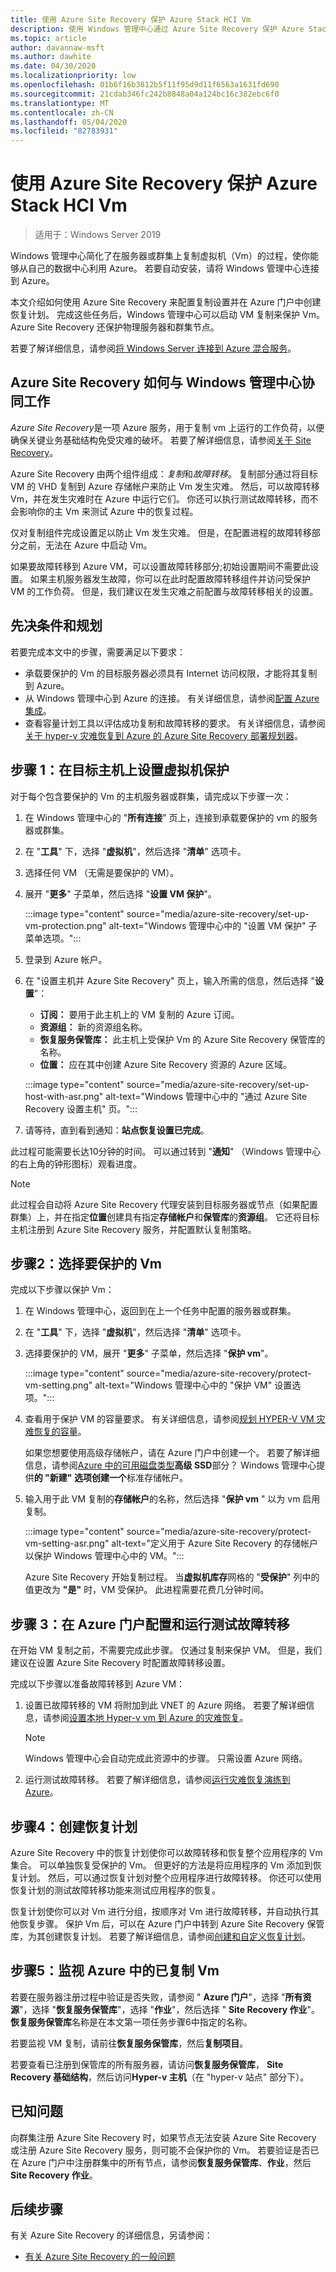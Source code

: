 ```yaml
---
title: 使用 Azure Site Recovery 保护 Azure Stack HCI Vm
description: 使用 Windows 管理中心通过 Azure Site Recovery 保护 Azure Stack HCI Vm。
ms.topic: article
author: davannaw-msft
ms.author: dawhite
ms.date: 04/30/2020
ms.localizationpriority: low
ms.openlocfilehash: 01b6f16b3812b5f11f95d9d11f6563a1631fd690
ms.sourcegitcommit: 21cdab346fc242b8848a04a124bc16c382ebc6f0
ms.translationtype: MT
ms.contentlocale: zh-CN
ms.lasthandoff: 05/04/2020
ms.locfileid: "82783931"
---
```

# <a name="protect-azure-stack-hci-vms-using-azure-site-recovery"></a>使用 Azure Site Recovery 保护 Azure Stack HCI Vm

>适用于：Windows Server 2019

Windows 管理中心简化了在服务器或群集上复制虚拟机（Vm）的过程，使你能够从自己的数据中心利用 Azure。 若要自动安装，请将 Windows 管理中心连接到 Azure。

本文介绍如何使用 Azure Site Recovery 来配置复制设置并在 Azure 门户中创建恢复计划。 完成这些任务后，Windows 管理中心可以启动 VM 复制来保护 Vm。 Azure Site Recovery 还保护物理服务器和群集节点。

若要了解详细信息，请参阅[将 Windows Server 连接到 Azure 混合服务](/windows-server/manage/windows-admin-center/azure/)。

## <a name="how-azure-site-recovery-works-with-windows-admin-center"></a>Azure Site Recovery 如何与 Windows 管理中心协同工作
*Azure Site Recovery*是一项 Azure 服务，用于复制 vm 上运行的工作负荷，以便确保关键业务基础结构免受灾难的破坏。 若要了解详细信息，请参阅[关于 Site Recovery](https://docs.microsoft.com/azure/site-recovery/site-recovery-overview)。

Azure Site Recovery 由两个组件组成：*复制*和*故障转移*。 复制部分通过将目标 VM 的 VHD 复制到 Azure 存储帐户来防止 Vm 发生灾难。 然后，可以故障转移 Vm，并在发生灾难时在 Azure 中运行它们。 你还可以执行测试故障转移，而不会影响你的主 Vm 来测试 Azure 中的恢复过程。

仅对复制组件完成设置足以防止 Vm 发生灾难。 但是，在配置进程的故障转移部分之前，无法在 Azure 中启动 Vm。

如果要故障转移到 Azure VM，可以设置故障转移部分;初始设置期间不需要此设置。 如果主机服务器发生故障，你可以在此时配置故障转移组件并访问受保护 VM 的工作负荷。 但是，我们建议在发生灾难之前配置与故障转移相关的设置。

## <a name="prerequisites-and-planning"></a>先决条件和规划
若要完成本文中的步骤，需要满足以下要求：

- 承载要保护的 Vm 的目标服务器必须具有 Internet 访问权限，才能将其复制到 Azure。
- 从 Windows 管理中心到 Azure 的连接。 有关详细信息，请参阅[配置 Azure 集成](https://docs.microsoft.com/windows-server/manage/windows-admin-center/azure/azure-integration)。
- 查看容量计划工具以评估成功复制和故障转移的要求。 有关详细信息，请参阅[关于 hyper-v 灾难恢复到 Azure 的 Azure Site Recovery 部署规划器](https://docs.microsoft.com/azure/site-recovery/hyper-v-site-walkthrough-capacity)。

## <a name="step-1-set-up-vm-protection-on-your-target-host"></a>步骤 1：在目标主机上设置虚拟机保护
对于每个包含要保护的 Vm 的主机服务器或群集，请完成以下步骤一次：
1. 在 Windows 管理中心的 "**所有连接**" 页上，连接到承载要保护的 vm 的服务器或群集。
1. 在 "**工具**" 下，选择 "**虚拟机**"，然后选择 "**清单**" 选项卡。
1. 选择任何 VM （无需是要保护的 VM）。
1. 展开 "**更多**" 子菜单，然后选择 "**设置 VM 保护**"。

    :::image type="content" source="media/azure-site-recovery/set-up-vm-protection.png" alt-text="Windows 管理中心中的 "设置 VM 保护" 子菜单选项。":::

1. 登录到 Azure 帐户。
1. 在 "设置主机并 Azure Site Recovery" 页上，输入所需的信息，然后选择 "**设置**"：

   - **订阅：** 要用于此主机上的 VM 复制的 Azure 订阅。
   - **资源组：** 新的资源组名称。
   - **恢复服务保管库：** 此主机上受保护 Vm 的 Azure Site Recovery 保管库的名称。  
   - **位置：** 应在其中创建 Azure Site Recovery 资源的 Azure 区域。

    :::image type="content" source="media/azure-site-recovery/set-up-host-with-asr.png" alt-text="Windows 管理中心中的 "通过 Azure Site Recovery 设置主机" 页。":::

1. 请等待，直到看到通知：**站点恢复设置已完成**。
 
此过程可能需要长达10分钟的时间。 可以通过转到 "**通知**" （Windows 管理中心的右上角的钟形图标）观看进度。

>[!NOTE]
> 此过程会自动将 Azure Site Recovery 代理安装到目标服务器或节点（如果配置群集）上，并在指定**位置**创建具有指定**存储帐户**和**保管库**的**资源组**。 它还将目标主机注册到 Azure Site Recovery 服务，并配置默认复制策略。

## <a name="step-2-select-vms-to-protect"></a>步骤2：选择要保护的 Vm
完成以下步骤以保护 Vm：
1. 在 Windows 管理中心，返回到在上一个任务中配置的服务器或群集。
1. 在 "**工具**" 下，选择 "**虚拟机**"，然后选择 "**清单**" 选项卡。
1. 选择要保护的 VM，展开 "**更多**" 子菜单，然后选择 "**保护 vm**"。

    :::image type="content" source="media/azure-site-recovery/protect-vm-setting.png" alt-text="Windows 管理中心中的 "保护 VM" 设置选项。":::

1. 查看用于保护 VM 的容量要求。 有关详细信息，请参阅[规划 HYPER-V VM 灾难恢复的容量](https://docs.microsoft.com/azure/site-recovery/site-recovery-capacity-planner)。

    如果您想要使用高级存储帐户，请在 Azure 门户中创建一个。 若要了解详细信息，请参阅[Azure 中的可用磁盘类型](https://docs.microsoft.com/azure/storage/common/storage-premium-storage)**高级 SSD**部分？ Windows 管理中心提供**的 "新建" 选项创建一个**标准存储帐户。

1. 输入用于此 VM 复制的**存储帐户**的名称，然后选择 "**保护 vm** " 以为 vm 启用复制。

    :::image type="content" source="media/azure-site-recovery/protect-vm-setting-asr.png" alt-text="定义用于 Azure Site Recovery 的存储帐户以保护 Windows 管理中心中的 VM。":::

    Azure Site Recovery 开始复制过程。 当**虚拟机库存**网格的 "**受保护**" 列中的值更改为 **"是"** 时，VM 受保护。 此进程需要花费几分钟时间。  

## <a name="step-3-configure-and-run-a-test-failover-in-the-azure-portal"></a>步骤 3：在 Azure 门户配置和运行测试故障转移
在开始 VM 复制之前，不需要完成此步骤。 仅通过复制来保护 VM。 但是，我们建议在设置 Azure Site Recovery 时配置故障转移设置。
 
完成以下步骤以准备故障转移到 Azure VM：
1. 设置已故障转移的 VM 将附加到此 VNET 的 Azure 网络。 若要了解详细信息，请参阅[设置本地 Hyper-v vm 到 Azure 的灾难恢复](https://docs.microsoft.com/azure/site-recovery/hyper-v-site-walkthrough-prepare-azure)。

    >[!NOTE]
    > Windows 管理中心会自动完成此资源中的步骤。 只需设置 Azure 网络。

1. 运行测试故障转移。 若要了解详细信息，请参阅[运行灾难恢复演练到 Azure](https://docs.microsoft.com/azure/site-recovery/hyper-v-site-walkthrough-test-failover)。

## <a name="step-4-create-recovery-plans"></a>步骤4：创建恢复计划
Azure Site Recovery 中的恢复计划使你可以故障转移和恢复整个应用程序的 Vm 集合。 可以单独恢复受保护的 Vm。 但更好的方法是将应用程序的 Vm 添加到恢复计划。 然后，可以通过恢复计划对整个应用程序进行故障转移。 你还可以使用恢复计划的测试故障转移功能来测试应用程序的恢复。

恢复计划使你可以对 Vm 进行分组，按顺序对 Vm 进行故障转移，并自动执行其他恢复步骤。 保护 Vm 后，可以在 Azure 门户中转到 Azure Site Recovery 保管库，为其创建恢复计划。 若要了解详细信息，请参阅[创建和自定义恢复计划](https://docs.microsoft.com/azure/site-recovery/site-recovery-create-recovery-plans)。

## <a name="step-5-monitor-replicated-vms-in-azure"></a>步骤5：监视 Azure 中的已复制 Vm
若要在服务器注册过程中验证是否失败，请参阅 " **Azure 门户**"，选择 "**所有资源**"，选择 "**恢复服务保管库**"，选择 "**作业**"，然后选择 " **Site Recovery 作业**"。 **恢复服务保管库**名称是在本文第一项任务步骤6中指定的名称。

若要监视 VM 复制，请前往**恢复服务保管库**，然后**复制项目**。

若要查看已注册到保管库的所有服务器，请访问**恢复服务保管库**， **Site Recovery 基础结构**，然后访问**Hyper-v 主机**（在 "hyper-v 站点" 部分下）。

## <a name="known-issue"></a>已知问题 ##
向群集注册 Azure Site Recovery 时，如果节点无法安装 Azure Site Recovery 或注册 Azure Site Recovery 服务，则可能不会保护你的 Vm。 若要验证是否已在 Azure 门户中注册群集中的所有节点，请参阅**恢复服务保管库**、**作业**，然后**Site Recovery 作业**。

## <a name="next-steps"></a>后续步骤
有关 Azure Site Recovery 的详细信息，另请参阅：

- [有关 Azure Site Recovery 的一般问题](https://docs.microsoft.com/azure/site-recovery/site-recovery-faq)
